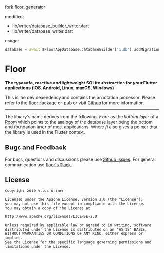 fork floor_generator

modified:
- lib/writer/database_builder_writer.dart
- lib/writer/database_writer.dart

usage:
```dart
database = await $FloorAppDatabase.databaseBuilder('1.db').addMigrations(_migrations).build('123');
```

# Floor
**The typesafe, reactive and lightweight SQLite abstraction for your Flutter applications (iOS, Android, Linux, macOS, Windows)**

This is the dev dependency and contains the annotation processor.
Please refer to the [floor](https://pub.dartlang.org/packages/floor) package on pub or visit [Github](https://github.com/vitusortner/floor) for more information.

---

The library's name derives from the following.
*Floor* as the *bottom layer* of a [Room](https://developer.android.com/topic/libraries/architecture/room) which points to the analogy of the database layer being the bottom and foundation layer of most applications.
Where *fl* also gives a pointer that the library is used in the Flutter context.

## Bugs and Feedback
For bugs, questions and discussions please use [Github Issues](https://github.com/vitusortner/floor/issues).
For general communication use [floor's Slack](https://join.slack.com/t/floor-flutter/shared_invite/zt-d7i4yhgn-070n~ijDwXVHTpTxcVC47w).

## License
    Copyright 2019 Vitus Ortner

    Licensed under the Apache License, Version 2.0 (the "License");
    you may not use this file except in compliance with the License.
    You may obtain a copy of the License at

    http://www.apache.org/licenses/LICENSE-2.0

    Unless required by applicable law or agreed to in writing, software
    distributed under the License is distributed on an "AS IS" BASIS,
    WITHOUT WARRANTIES OR CONDITIONS OF ANY KIND, either express or implied.
    See the License for the specific language governing permissions and
    limitations under the License.

